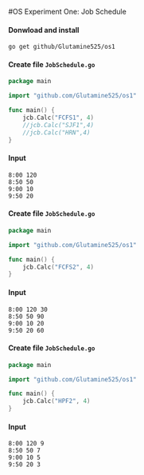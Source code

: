 #OS Experiment One: Job Schedule

#### Donwload and install

	go get github/Glutamine525/os1

#### Create file `JobSchedule.go`
```go
package main

import "github.com/Glutamine525/os1"

func main() {
	jcb.Calc("FCFS1", 4)
	//jcb.Calc("SJF1",4)
	//jcb.Calc("HRN",4)
}
```

#### Input
```
8:00 120
8:50 50
9:00 10
9:50 20
```

#### Create file `JobSchedule.go`
```go
package main

import "github.com/Glutamine525/os1"

func main() {
	jcb.Calc("FCFS2", 4)
}
```

#### Input
```
8:00 120 30
8:50 50 90
9:00 10 20
9:50 20 60
```

#### Create file `JobSchedule.go`
```go
package main

import "github.com/Glutamine525/os1"

func main() {
	jcb.Calc("HPF2", 4)
}
```

#### Input
```
8:00 120 9
8:50 50 7
9:00 10 5
9:50 20 3
```
